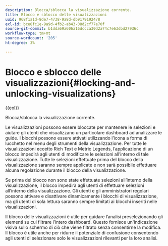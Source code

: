 ```yaml
---
description: Blocca/sblocca la visualizzazione corrente.
title: Blocco e sblocco delle visualizzazioni
uuid: 968f1a1d-8de7-4738-9a8d-db9179192478
exl-id: bce8fc1e-9a9d-4fb2-ab43-08d2cf77e70f
source-git-commit: b1dda69a606a16dccca30d2a74c7e63dbd27936c
workflow-type: tm+mt
source-wordcount: '205'
ht-degree: 3%

---
```


# Blocco e sblocco delle visualizzazioni{#locking-and-unlocking-visualizations}

{{eol}}

Blocca/sblocca la visualizzazione corrente.

Le visualizzazioni possono essere bloccate per mantenere le selezioni e aiutare gli utenti che visualizzano un particolare dashboard ad analizzare le guide. I blocchi possono essere attivati utilizzando l’icona a forma di lucchetto nel menu degli strumenti della visualizzazione. Per tutte le visualizzazioni eccetto Rich Text e Metric Legends, l’applicazione di un blocco impedirà agli utenti di modificare le selezioni all’interno di tale visualizzazione. Tutte le selezioni effettuate prima del blocco della visualizzazione saranno sempre applicate e non sarà possibile effettuare alcuna regolazione durante il blocco della visualizzazione.

Se prima del blocco non sono state effettuate selezioni all’interno della visualizzazione, il blocco impedirà agli utenti di effettuare selezioni all’interno della visualizzazione. Gli utenti e gli amministratori regolari possono attivare e disattivare dinamicamente i blocchi di visualizzazione, ma gli utenti di sola lettura saranno sempre limitati ai blocchi inseriti nelle visualizzazioni.

Il blocco delle visualizzazioni è utile per guidare l’analisi preselezionando gli elementi su cui filtrare l’intero dashboard. Questo fornisce un&#39;indicazione visiva sullo schermo di ciò che viene filtrato senza consentirne la modifica. Il blocco è utile anche per ridurre il potenziale di confusione consentendo agli utenti di selezionare solo le visualizzazioni rilevanti per la loro analisi.
